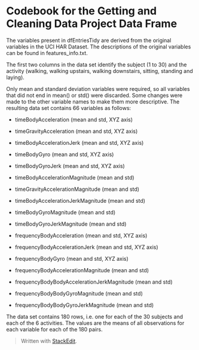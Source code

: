 Codebook for the Getting and Cleaning Data Project Data Frame
=

The variables present in dfEntriesTidy are derived from the original variables in the UCI HAR Dataset. The descriptions of the original variables can be found in features_info.txt.

The first two columns in the data set identify the subject (1 to 30) and the activity (walking, walking upstairs, walking downstairs, sitting, standing and laying).

Only mean and standard deviation variables were required, so all variables that did not end in mean() or std() were discarded. Some changes were made to the other variable names to make them more descriptive. The resulting data set contains 66 variables as follows:

 - timeBodyAcceleration (mean and std, XYZ axis)
 - timeGravityAcceleration (mean and std, XYZ axis)
 - timeBodyAccelerationJerk (mean and std, XYZ axis)
 - timeBodyGyro (mean and std, XYZ axis)
 - timeBodyGyroJerk (mean and std, XYZ axis)

 - timeBodyAccelerationMagnitude (mean and std)
 - timeGravityAccelerationMagnitude (mean and std)
 - timeBodyAccelerationJerkMagnitude (mean and std)
 - timeBodyGyroMagnitude (mean and std)
 - timeBodyGyroJerkMagnitude (mean and std)

 - frequencyBodyAcceleration (mean and std, XYZ axis)
 - frequencyBodyAccelerationJerk (mean and std, XYZ axis)
 - frequencyBodyGyro (mean and std, XYZ axis)

 - frequencyBodyAccelerationMagnitude (mean and std)
 - frequencyBodyBodyAccelerationJerkMagnitude (mean and std)
 - frequencyBodyBodyGyroMagnitude (mean and std)
 - frequencyBodyBodyGyroJerkMagnitude (mean and std)

The data set contains 180 rows, i.e. one for each of the 30 subjects and each of the 6 activities. The values are the means of all observations for each variable for each of the 180 pairs.

> Written with [StackEdit](https://stackedit.io/).